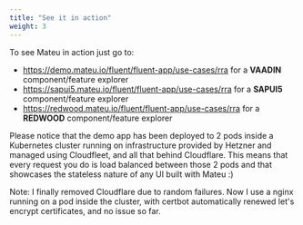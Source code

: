 ```yaml
---
title: "See it in action"
weight: 3
---
```


To see Mateu in action just go to:

- https://demo.mateu.io/fluent/fluent-app/use-cases/rra for a **VAADIN** component/feature explorer
- https://sapui5.mateu.io/fluent/fluent-app/use-cases/rra for a **SAPUI5** component/feature explorer
- https://redwood.mateu.io/fluent/fluent-app/use-cases/rra for a **REDWOOD** component/feature explorer


Please notice that the demo app has been deployed to 2 pods inside a Kubernetes cluster running on infrastructure 
provided by Hetzner and managed using Cloudfleet, and all that behind Cloudflare. 
This means that every request you do is load balanced between those 2 pods and that showcases the stateless nature 
of any UI built with Mateu :) 

Note: I finally removed Cloudflare due to random failures. Now I use a nginx running on a pod inside the cluster, 
with certbot automatically renewed let's encrypt certificates, and no issue so far. 
